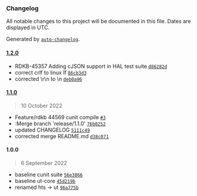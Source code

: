 ### Changelog

All notable changes to this project will be documented in this file. Dates are displayed in UTC.

Generated by [`auto-changelog`](https://github.com/CookPete/auto-changelog).

#### [1.2.0](https://github.com/comcast-sky/rdk-components-ut-core/compare/1.1.0...1.2.0)

- RDKB-45357 Adding cJSON support in HAL test suite [`d86282d`](https://github.com/comcast-sky/rdk-components-ut-core/commit/d86282d759697ac00a35185bcbe5bc6b34896b77)
- correct crlf to linux lf [`86cb3d3`](https://github.com/comcast-sky/rdk-components-ut-core/commit/86cb3d39dfe1c4fe0777c3bb0675f4d9708dd0be)
- corrected \r\n to \n [`deb0a96`](https://github.com/comcast-sky/rdk-components-ut-core/commit/deb0a96f08fcbe437958ad1778e56289d24218d7)

#### [1.1.0](https://github.com/comcast-sky/rdk-components-ut-core/compare/1.0.0...1.1.0)

> 10 October 2022

- Feature/rdkb 44569 cunit compile [`#3`](https://github.com/comcast-sky/rdk-components-ut-core/pull/3)
- :Merge branch 'release/1.1.0' [`76b0252`](https://github.com/comcast-sky/rdk-components-ut-core/commit/76b025215c0966dd0c11390fa3c6fc5b4ea12d9f)
- updated CHANGELOG [`5111c49`](https://github.com/comcast-sky/rdk-components-ut-core/commit/5111c49d838ee2246e85b8ebce91a3626e1ef2de)
- corrected merge README.md [`d38c071`](https://github.com/comcast-sky/rdk-components-ut-core/commit/d38c0713f102b1be6cbaa23d84adc47d8a61a792)

#### 1.0.0

> 6 September 2022

- baseline cunit suite [`56e3866`](https://github.com/comcast-sky/rdk-components-ut-core/commit/56e38665c973d9a9e6b68e8495c82d0b1eaf048e)
- baseline ut-core [`45d219b`](https://github.com/comcast-sky/rdk-components-ut-core/commit/45d219bf2b6a2091c321201ed0bdcad6715edcbb)
- renamed hts -&gt; ut [`96a775b`](https://github.com/comcast-sky/rdk-components-ut-core/commit/96a775b8d21f577c61476e4f697733f41443a69f)
